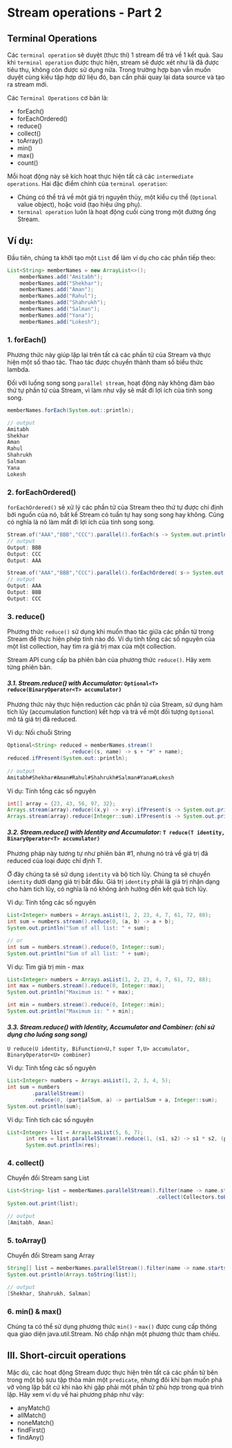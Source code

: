 # Stream operations - Part 2

## Terminal Operations
Các `terminal operation` sẽ duyệt (thực thi) 1 stream để trả về 1 kết quả. Sau khi `terminal operation` được thực hiện, stream sẽ được xét như là đã được tiêu thụ, không còn được sử dụng nữa. Trong trường hợp bạn vẫn muốn duyệt cùng kiểu tập hợp dữ liệu đó, bạn cần phải quay lại data source và tạo ra stream mới.

Các `Terminal Operations` cơ bản là:
- forEach()
- forEachOrdered()
- reduce()
- collect()
- toArray()
- min()
- max()
- count()

Mỗi hoạt động này sẽ kích hoạt thực hiện tất cả các `intermediate operations`. Hai đặc điểm chính của `terminal operation`:

- Chúng có thể trả về một giá trị nguyên thủy, một kiểu cụ thể (`Optional` value object), hoặc void (tạo hiệu ứng phụ).
- `terminal operation` luôn là hoạt động cuối cùng trong một đường ống Stream.

## Ví dụ:

Đầu tiên, chúng ta khởi tạo một `List` để làm ví dụ cho các phần tiếp theo:
```java
List<String> memberNames = new ArrayList<>();
    memberNames.add("Amitabh");
    memberNames.add("Shekhar");
    memberNames.add("Aman");
    memberNames.add("Rahul");
    memberNames.add("Shahrukh");
    memberNames.add("Salman");
    memberNames.add("Yana");
    memberNames.add("Lokesh");
```

### 1. forEach()

Phương thức này giúp lặp lại trên tất cả các phần tử của Stream và thực hiện một số thao tác. Thao tác được chuyển thành tham số biểu thức lambda.

Đối với luồng song song `parallel stream`, hoạt động này không đảm bảo thứ tự phần tử của Stream, vì làm như vậy sẽ mất đi lợi ích của tính song song.
```java
memberNames.forEach(System.out::println);

// output
Amitabh
Shekhar
Aman
Rahul
Shahrukh
Salman
Yana
Lokesh
```

### 2. forEachOrdered()

`forEachOrdered()` sẽ xử lý các phần tử của Stream theo thứ tự được chỉ định bởi nguồn của nó, bất kể Stream có tuần tự hay song song hay không. Cũng có nghĩa là nó làm mất đi lợi ích của tính song song.
```java
Stream.of("AAA","BBB","CCC").parallel().forEach(s -> System.out.println("Output: "+s));
// output
Output: BBB
Output: CCC
Output: AAA

Stream.of("AAA","BBB","CCC").parallel().forEachOrdered( s-> System.out.println("Output: "+s));
// output
Output: AAA
Output: BBB
Output: CCC
```

### 3. reduce()

Phương thức `reduce()` sử dụng khi muốn thao tác giữa các phần tử trong Stream để thực hiện phép tính nào đó. Ví dụ tính tổng các số nguyên của một list collection, hay tìm ra giá trị max của một collection.

Stream API cung cấp ba phiên bản của phương thức `reduce()`. Hãy xem từng phiên bản.

#### *3.1. Stream.reduce() with Accumulator:* `Optional<T> reduce(BinaryOperator<T> accumulator)`

Phương thức này thực hiện reduction các phần tử của Stream, sử dụng hàm tích lũy (accumulation function) kết hợp và trả về một đối tượng `Optional` mô tả giá trị đã reduced.

Ví dụ: Nối chuỗi String
```java
Optional<String> reduced = memberNames.stream()
                    .reduce((s, name) -> s + "#" + name);               
reduced.ifPresent(System.out::println);
 
// output 
Amitabh#Shekhar#Aman#Rahul#Shahrukh#Salman#Yana#Lokesh
```
Ví dụ: Tính tổng các số nguyên
```java
int[] array = {23, 43, 56, 97, 32};
Arrays.stream(array).reduce((x,y) -> x+y).ifPresent(s -> System.out.println(s));
Arrays.stream(array).reduce(Integer::sum).ifPresent(s -> System.out.println(s));
```

#### *3.2. Stream.reduce() with Identity and Accumulator:* `T reduce(T identity, BinaryOperator<T> accumulator)`

Phương pháp này tương tự như phiên bản #1, nhưng nó trả về giá trị đã reduced của loại được chỉ định T.

Ở đây chúng ta sẽ sử dụng `identity` và bộ tích lũy. Chúng ta sẽ chuyển `identity` dưới dạng giá trị bắt đầu. Giá trị `identity` phải là giá trị nhận dạng cho hàm tích lũy, có nghĩa là nó không ảnh hưởng đến kết quả tích lũy. 

Ví dụ: Tính tổng các số nguyên
```java
List<Integer> numbers = Arrays.asList(1, 2, 23, 4, 7, 61, 72, 88);
int sum = numbers.stream().reduce(0, (a, b) -> a + b);
System.out.println("Sum of all list: " + sum);

// or
int sum = numbers.stream().reduce(0, Integer::sum);
System.out.println("Sum of all list: " + sum);
```

Ví dụ: Tìm giá trị min - max
```java
List<Integer> numbers = Arrays.asList(1, 2, 23, 4, 7, 61, 72, 88);
int max = numbers.stream().reduce(0, Integer::max);
System.out.println("Maximum is: " + max);

int min = numbers.stream().reduce(0, Integer::min);
System.out.println("Maximum is: " + min);
```

#### *3.3. Stream.reduce() with Identity, Accumulator and Combiner: (chỉ sử dụng cho luồng song song)*
`U reduce(U identity,
             BiFunction<U,? super T,U> accumulator,
             BinaryOperator<U> combiner)`
             
Ví dụ: Tính tổng các số nguyên
```java
List<Integer> numbers = Arrays.asList(1, 2, 3, 4, 5);
int sum = numbers
        .parallelStream()
        .reduce(0, (partialSum, a) -> partialSum + a, Integer::sum);
System.out.println(sum);
```
Ví dụ: Tính tích các số nguyên
```java
List<Integer> list = Arrays.asList(5, 6, 7);
      int res = list.parallelStream().reduce(1, (s1, s2) -> s1 * s2, (p, q) -> p * q);
      System.out.println(res);
```

### 4. collect()

Chuyển đổi Stream sang List
```java
List<String> list = memberNames.parallelStream().filter(name -> name.startsWith("A"))
                                                .collect(Collectors.toList());
System.out.print(list);

// output
[Amitabh, Aman]
```

### 5. toArray()

Chuyển đổi Stream sang Array
```java
String[] list = memberNames.parallelStream().filter(name -> name.startsWith("S")).toArray(String[]::new);
System.out.println(Arrays.toString(list));

// output
[Shekhar, Shahrukh, Salman]
```

### 6. min() & max()

Chúng ta có thể sử dụng phương thức `min()` - `max()` được cung cấp thông qua giao diện java.util.Stream. Nó chấp nhận một phương thức tham chiếu.

## III. Short-circuit operations
Mặc dù, các hoạt động Stream được thực hiện trên tất cả các phần tử bên trong một bộ sưu tập thỏa mãn một `predicate`, nhưng đôi khi bạn muốn phá vỡ vòng lặp bất cứ khi nào khi gặp phải một phần tử phù hợp trong quá trình lặp. Hãy xem ví dụ về hai phương pháp như vậy:

- anyMatch()
- allMatch()
- noneMatch()
- findFirst()
- findAny()
